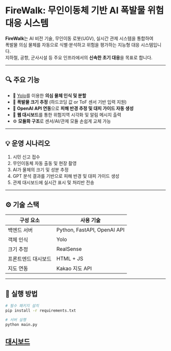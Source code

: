 # FireWalk: 무인이동체 기반 AI 폭발물 위험 대응 시스템

**FireWalk**는 AI 비전 기술, 무인이동 로봇(UGV), 실시간 관제 시스템을 통합하여  
폭발물 의심 물체를 자동으로 식별·분석하고 위험을 평가하는 지능형 대응 시스템입니다.  
지하철, 공항, 군사시설 등 주요 인프라에서의 **신속한 초기 대응**을 목표로 합니다.

---

## 🔍 주요 기능

- 🎯 [Yolo](https://github.com/ultralytics/ultralytics)를 이용한 **의심 물체 인식 및 분할**
- 📏 **폭발물 크기 추정** (하드코딩 값 or ToF 센서 기반 입력 지원)
- 🧠 **OpenAI API 연동**으로 **피해 반경 추정 및 대피 가이드 자동 생성**
- 🧭 **웹 대시보드**를 통한 위험지역 시각화 및 알림 메시지 출력
- ⚙️ **모듈화 구조**로 센서/AI/관제 모듈 손쉽게 교체 가능

---

## 💡 운영 시나리오

1. 시민 신고 접수
2. 무인이동체 자동 출동 및 현장 촬영
3. AI가 물체의 크기 및 성분 추정
4. GPT 분석 결과를 기반으로 피해 반경 및 대피 가이드 생성
5. 관제 대시보드에 실시간 표시 및 처리반 전송

---

## ⚙️ 기술 스택

| 구성 요소           | 사용 기술                   |
| ------------------- | --------------------------- |
| 백엔드 서버         | Python, FastAPI, OpenAI API |
| 객체 인식           | Yolo                        |
| 크기 추정           | RealSense                   |
| 프론트엔드 대시보드 | HTML + JS                   |
| 지도 연동           | Kakao 지도 API              |

---

## 🚀 실행 방법

```bash
# 필수 패키지 설치
pip install -r requirements.txt

# 서버 실행
python main.py
```

## [대시보드](http://localhost:8000/explosive_form?)
